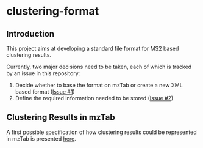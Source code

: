 # clustering-format

## Introduction

This project aims at developing a standard file format for MS2 based clustering results.

Currently, two major decisions need to be taken, each of which is tracked by an issue in this repository:

1. Decide whether to base the format on mzTab or create a new XML based format ([Issue #1](https://github.com/jgriss/clustering-format/issues/1))
2. Define the required information needed to be stored ([Issue #2](https://github.com/jgriss/clustering-format/issues/2))

## Clustering Results in mzTab

A first possible specification of how clustering results could be represented in mzTab is presented [here](https://github.com/jgriss/clustering-format/blob/master/clustering_extension_mzTab.docx?raw=true).


